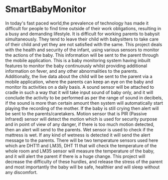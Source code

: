 # SmartBabyMonitor
In today's fast paced world,the prevalence of technology has made it difficult for people to find time outside of their work obligations, resulting in a busy and demanding lifestyle. It is difficult for working parents to babysit simultaneously. They tend to leave their child with babysitters to take care of their child and yet they are not satisfied with the same. This project deals with the health and security of the infant, using various sensors to monitor the actions of the baby. This information will be sent to the parent through the mobile application.
This is a baby monitoring system having inbuilt features to monitor the baby continuously whilst providing additional information on fever, and any other abnormalities to the parents. Additionally, the live data about the child will be sent to the parent via a mobile application, where the parents can keep an eye on the baby and monitor its activities on a daily basis. 
A sound sensor will be attached to cradle in such a way that it will take input sound of baby only, and it will conclude the activity to be performed as per the range of sound in decibels, if the sound is more than certain amount then system will automatically start playing the recording of the mother. If the baby is still crying then alert will be sent to the parents/caretakers. Motion sensor that is PIR (Passive Infrared) sensor will detect the motion which is used for security purpose and in point of view of any danger, if there is too much motion detected, then an alert will send to the parents. Wet sensor is used to check if the mattress is wet. If any kind of wetness is detected it will send the alert message to the parents. There will be two temperature sensors used here which are DHT11 and LM35, DHT 11 that will check the temperature of the whole room and LM35 sensor will measure the temperature of the baby, and it will alert the parent if there is a huge change. This project will decrease the difficulty of these hurdles, and release the stress of the parent and most importantly the baby will be safe, healthier and will sleep without any discomfort.
